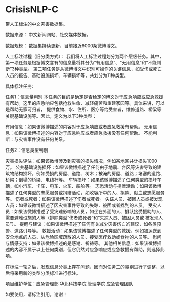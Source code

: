 # CrisisNLP-C
带人工标注的中文灾害数据集。

数据来源：
中文新闻网站、社交媒体数据。

数据规模：
数据集持续更新，目前接近6000条微博博文。

人工标注过程（旧分类方式）：
我们将人工标注过程划分为两个层级任务。其中，第一项任务是根据博文含有的信息量将其分为“有用信息”、“无用信息”和“不能判断”3种类型。
第二项任务是从微博博文中识别可操作的关键信息，如受伤或死亡人员的报告、基础设施损坏、车辆损坏等，共划分为11种类型。

具体标注任务:

任务1：信息量判别
本任务的目的是确定是否给定的博文对于应急响应或应急救援有帮助。这里的应急响应包括抢救生命、减轻痛苦和重建家园等。具体来讲，可以是帮助无家可归者，
提供食物、水、住所、医疗等给受害者，维修道路、桥梁等关键基础设施等。因此，定义为以下3种类型：

有用信息：如果该微博描述的内容对于应急响应或者应急救援有帮助。
无用信息：如果该微博描述的内容对于应急响应或者应急救援没有任何帮助。
不能判断：与灾害事件没有任何关系。

任务2：信息类型判别

灾害损失评估：如果该微博涉及到灾害的损失情况，例如某地区共计损失1000万。
公共基础设施损坏：如果该微博描述了任何由于地震、台风等灾害导致的建筑物结构损坏，例如受损的房屋、道路、树木；被淹的房屋、道路；堵塞的道路、
桥梁；倒塌的桥梁、电线杆等。
车辆损坏：如果该微博描述了任何类型的损坏车辆，如小汽车、卡车、电车、火车、船舶等。
志愿活动与捐赠活动：如果该微博描述了任何类型的志愿服务或捐赠活动，如收容所中的人、捐款、献血或志愿服务等。
伤者或死者：如果该微博描述了伤者或死者。
失踪人员、被困人员或被发现人员：如果该微博描述了因灾害事件导致的失踪、被困或者找到的人员。
受灾人员：如果该微博描述了受灾难影响的人员，如坐在外面的人、排队接受援助的人、需要避难设施的人等（排除类型“伤者或死者”和“失踪人员、被困人员或
被发现人员”）。
提醒与建议：如果该微博描述了任何有关减少灾害伤亡的建议，如各类预警、道路引导等。
救援活动：如果该微博描述了任何类型的救援，例如被运送到安全地点的人员、从危险区域疏散的人员、接受医疗救助或食物的人员等。
慰问与情感支持：如果该微博描述的是感谢、祈祷等。
其他相关信息：如果该微博描述的内容不属于以上任何类别，但它仍然对应急响应或应急救援有帮助，则选择此项。


在标注一轮之后，发现信息分类上存在问题，因而对任务二的类别进行了调整，以后将采用新的类型分类标准进行标注。


项目维护单位：应急管理部 华北科技学院 管理学院  应急管理团队

如要使用，请标注引用，谢谢！

